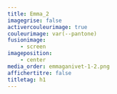 ```yaml
---
title: Emma_2
imagegrise: false
activercouleurimage: true
couleurimage: var(--pantone)
fusionimage:
    - screen
imageposition:
    - center
media_order: emmaganivet-1-2.png
affichertitre: false
titletag: h1
---
```


